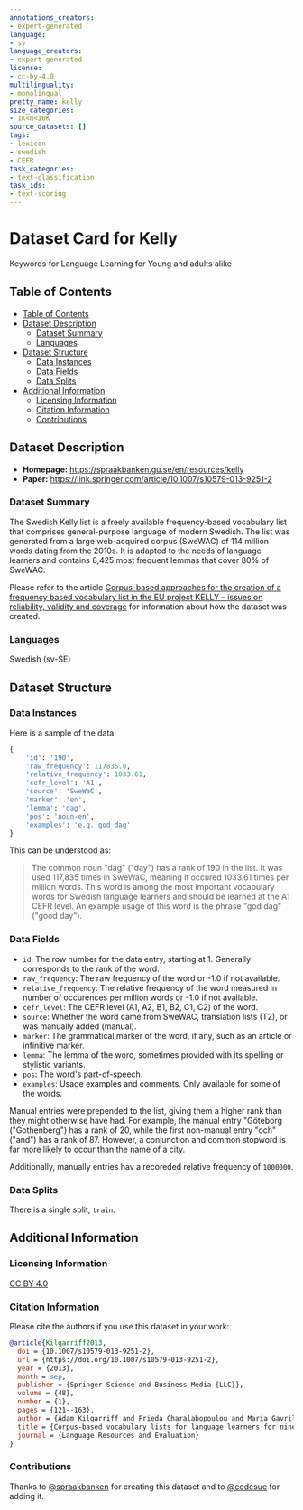```yaml
---
annotations_creators:
- expert-generated
language:
- sv
language_creators:
- expert-generated
license:
- cc-by-4.0
multilinguality:
- monolingual
pretty_name: kelly
size_categories:
- 1K<n<10K
source_datasets: []
tags:
- lexicon
- swedish
- CEFR
task_categories:
- text-classification
task_ids:
- text-scoring
---
```


# Dataset Card for Kelly

Keywords for Language Learning for Young and adults alike

## Table of Contents
- [Table of Contents](#table-of-contents)
- [Dataset Description](#dataset-description)
  - [Dataset Summary](#dataset-summary)
  - [Languages](#languages)
- [Dataset Structure](#dataset-structure)
  - [Data Instances](#data-instances)
  - [Data Fields](#data-fields)
  - [Data Splits](#data-splits)
- [Additional Information](#additional-information)
  - [Licensing Information](#licensing-information)
  - [Citation Information](#citation-information)
  - [Contributions](#contributions)

## Dataset Description

- **Homepage:** https://spraakbanken.gu.se/en/resources/kelly
- **Paper:** https://link.springer.com/article/10.1007/s10579-013-9251-2

### Dataset Summary

The Swedish Kelly list is a freely available frequency-based vocabulary list
that comprises general-purpose language of modern Swedish. The list was
generated from a large web-acquired corpus (SweWAC) of 114 million words
dating from the 2010s. It is adapted to the needs of language learners and
contains 8,425 most frequent lemmas that cover 80% of SweWAC.

Please refer to the article [Corpus-based approaches for the creation of a frequency
based vocabulary list in the EU project KELLY – issues on reliability, validity and
coverage](https://gup.ub.gu.se/publication/148533?lang=en) for information about how
the dataset was created.

### Languages

Swedish (sv-SE)

## Dataset Structure

### Data Instances

Here is a sample of the data:

```python
{
    'id': '190',
    'raw_frequency': 117835.0,
    'relative_frequency': 1033.61,
    'cefr_level': 'A1',
    'source': 'SweWaC',
    'marker': 'en',
    'lemma': 'dag',
    'pos': 'noun-en',
    'examples': 'e.g. god dag'
}
```

This can be understood as:

> The common noun "dag" ("day") has a rank of 190 in the list. It was used 117,835
times in SweWaC, meaning it occured 1033.61 times per million words. This word
is among the most important vocabulary words for Swedish language learners and
should be learned at the A1 CEFR level. An example usage of this word is the
phrase "god dag" ("good day").


### Data Fields

- `id`: The row number for the data entry, starting at 1. Generally corresponds
  to the rank of the word.
- `raw_frequency`: The raw frequency of the word or -1.0 if not available.
- `relative_frequency`: The relative frequency of the word measured in
  number of occurences per million words or -1.0 if not available.
- `cefr_level`: The CEFR level (A1, A2, B1, B2, C1, C2) of the word.
- `source`: Whether the word came from SweWAC, translation lists (T2), or
  was manually added (manual).
- `marker`: The grammatical marker of the word, if any, such as an article or
  infinitive marker.
- `lemma`: The lemma of the word, sometimes provided with its spelling or
  stylistic variants.
- `pos`: The word's part-of-speech.
- `examples`: Usage examples and comments. Only available for some of the words.

Manual entries were prepended to the list, giving them a higher rank than they
might otherwise have had. For example, the manual entry "Göteborg ("Gothenberg")
has a rank of 20, while the first non-manual entry "och" ("and") has a rank of
87. However, a conjunction and common stopword is far more likely to occur than
the name of a city.

Additionally, manually entries hav a recoreded relative frequency of `1000000`.

### Data Splits

There is a single split, `train`. 

## Additional Information

### Licensing Information

[CC BY 4.0](https://creativecommons.org/licenses/by/4.0)

### Citation Information

Please cite the authors if you use this dataset in your work:

```bibtex
@article{Kilgarriff2013,
  doi = {10.1007/s10579-013-9251-2},
  url = {https://doi.org/10.1007/s10579-013-9251-2},
  year = {2013},
  month = sep,
  publisher = {Springer Science and Business Media {LLC}},
  volume = {48},
  number = {1},
  pages = {121--163},
  author = {Adam Kilgarriff and Frieda Charalabopoulou and Maria Gavrilidou and Janne Bondi Johannessen and Saussan Khalil and Sofie Johansson Kokkinakis and Robert Lew and Serge Sharoff and Ravikiran Vadlapudi and Elena Volodina},
  title = {Corpus-based vocabulary lists for language learners for nine languages},
  journal = {Language Resources and Evaluation}
}
```

### Contributions

Thanks to [@spraakbanken](https://github.com/spraakbanken) for creating this dataset
and to [@codesue](https://github.com/codesue) for adding it.
